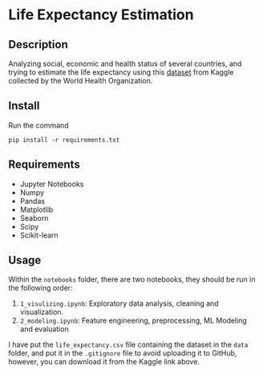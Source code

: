 # Life Expectancy Estimation

## Description

Analyzing social, economic and health status of several countries, and trying to estimate the life expectancy using this [dataset](https://www.kaggle.com/datasets/lashagoch/life-expectancy-who-updated?select=Life-Expectancy-Data-Updated.csv) from Kaggle collected by the World Health Organization.

## Install

Run the command

`pip install -r requirements.txt`

## Requirements

- Jupyter Notebooks
- Numpy
- Pandas
- Matplotlib
- Seaborn
- Scipy
- Scikit-learn

## Usage

Within the `notebooks` folder, there are two notebooks, they should be run in the following order:

1. `1_visulizing.ipynb`: Exploratory data analysis, cleaning and visualization.
2. `2_modeling.ipynb`: Feature engineering, preprocessing, ML Modeling and evaluation

I have put the `life_expectancy.csv` file containing the dataset in the `data` folder, and put it in the `.gitignore` file to avoid uploading it to GitHub, however, you can download it from the Kaggle link above.
